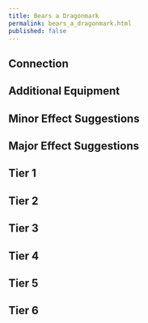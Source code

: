 ```yaml
---
title: Bears a Dragonmark
permalink: bears_a_dragonmark.html
published: false
---
```



## Connection

## Additional Equipment

## Minor Effect Suggestions

## Major Effect Suggestions

## Tier 1


## Tier 2


## Tier 3


## Tier 4


## Tier 5


## Tier 6